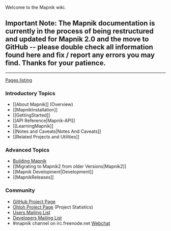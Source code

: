 Welcome to the Mapnik wiki.

## Important Note: The Mapnik documentation is currently in the process of being restructured and updated for Mapnik 2.0 and the move to GitHub -- please double check all information found here and fix / report any errors you may find. Thanks for your patience.
---

[Pages listing](https://github.com/mapnik/mapnik/wiki/_pages)

### Introductory Topics

- [[About Mapnik]] (Overview)
- [[MapnikInstallation]]
- [[GettingStarted]]
- [[API Reference|Mapnik-API]]
- [[LearningMapnik]]
- [[Notes and Caveats|Notes And Caveats]]
- [[Related Projects and Utilities]]

### Advanced Topics

- [Building Mapnik](https://github.com/mapnik/mapnik/blob/master/INSTALL.md)
- [[Migrating to Mapnik2 from older Versions|Mapnik2]]
- [[Mapnik Development|Development]]
- [[MapnikReleases]]

### Community

- [GitHub Project Page](https://github.com/mapnik/mapnik/)
- [Ohloh Project Page](https://www.ohloh.net/p/mapnik) (Project Statistics)
- [Users Mailing List](http://lists.berlios.de/mailman/listinfo/mapnik-users)
- [Developers Mailing List](http://lists.berlios.de/mailman/listinfo/mapnik-devel)
- #mapnik channel on irc.freenode.net [Webchat](http://webchat.freenode.net/#mapnik)